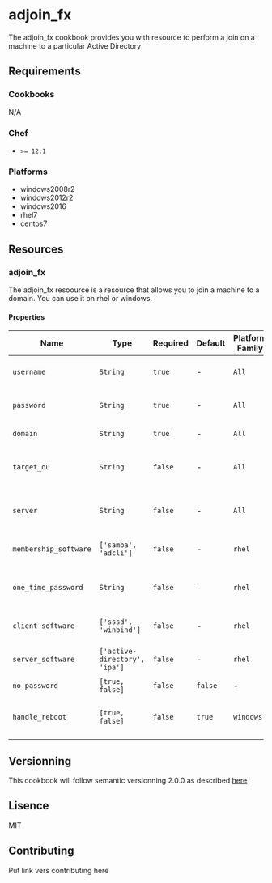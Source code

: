 # adjoin_fx
The adjoin_fx cookbook provides you with resource to perform a join on a machine to a particular Active Directory
## Requirements
### Cookbooks
N/A

### Chef
* `>= 12.1`

### Platforms
* windows2008r2
* windows2012r2
* windows2016
* rhel7
* centos7

## Resources
### adjoin_fx
The adjoin_fx resoource is a resource that allows you to join a machine to a domain.
You can use it on rhel or windows.

#### Properties

| Name | Type | Required | Default | Platform Family | Description |
| ---- | ---- | -------- | ------- | --------------- | ----------- |
| `username` | `String` | `true` | - | `All` | Username used to join the machine |
| `password` | `String` | `true` | - | `All` | Password used to join the machine |
| `domain` | `String ` | `true` | - | `All` | Domain to Join |
| `target_ou` | `String` | `false` | - | `All` | OU in which the Server Object will reside |
| `server` | `String` | `false` | - | `All` | FQDN of specific DC to use for joining |
| `membership_software` | `['samba', 'adcli']` | `false` | - | `rhel` | Membership software to use |
| `one_time_password` | `String` | `false` | - | `rhel` | One time password to join the domain |
| `client_software` | `['sssd', 'winbind']` | `false` | - | `rhel` | Client software to use |
| `server_software` | `['active-directory', 'ipa']` | `false` | - | `rhel` | Type of AD you're joining |
| `no_password` | `[true, false]` | `false` | `false` | - | `rhel` | Do not specify a password for joining |
| `handle_reboot` | `[true, false]` | `false` | `true` | `windows` | Reboots the server after joining the machine |

## Versionning
This cookbook will follow semantic versionning 2.0.0 as described [here](https://semver.org/)

## Lisence
MIT

## Contributing
Put link vers contributing here
